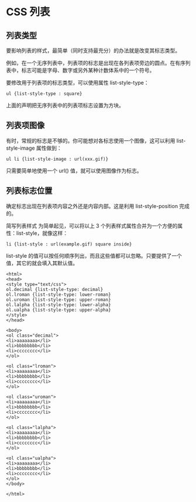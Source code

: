 # CSS 列表  
## 列表类型  
要影响列表的样式，最简单（同时支持最充分）的办法就是改变其标志类型。  

例如，在一个无序列表中，列表项的标志是出现在各列表项旁边的圆点。在有序列表中，标志可能是字母、数字或另外某种计数体系中的一个符号。

要修改用于列表项的标志类型，可以使用属性 list-style-type：  
```
ul {list-style-type : square}

```
上面的声明把无序列表中的列表项标志设置为方块。  

## 列表项图像
有时，常规的标志是不够的。你可能想对各标志使用一个图像，这可以利用 list-style-image 属性做到：
```
ul li {list-style-image : url(xxx.gif)}
```

只需要简单地使用一个 url() 值，就可以使用图像作为标志。

## 列表标志位置
确定标志出现在列表项内容之外还是内容内部。这是利用 list-style-position 完成的。

简写列表样式
为简单起见，可以将以上 3 个列表样式属性合并为一个方便的属性：list-style，就像这样：

```
li {list-style : url(example.gif) square inside}
```

list-style 的值可以按任何顺序列出，而且这些值都可以忽略。只要提供了一个值，其它的就会填入其默认值。




```
<html>
<head>
<style type="text/css">
ol.decimal {list-style-type: decimal}
ol.lroman {list-style-type: lower-roman}
ol.uroman {list-style-type: upper-roman}
ol.lalpha {list-style-type: lower-alpha}
ol.ualpha {list-style-type: upper-alpha}
</style>
</head>

<body>
<ol class="decimal">
<li>aaaaaaaa</li>
<li>bbbbbbbb</li>
<li>cccccccc</li>
</ol>

<ol class="lroman">
<li>aaaaaaaa</li>
<li>bbbbbbbb</li>
<li>cccccccc</li>
</ol>

<ol class="uroman">
<li>aaaaaaaa</li>
<li>bbbbbbbb</li>
<li>cccccccc</li>
</ol>

<ol class="lalpha">
<li>aaaaaaaa</li>
<li>bbbbbbbb</li>
<li>cccccccc</li>
</ol>

<ol class="ualpha">
<li>aaaaaaaa</li>
<li>bbbbbbbb</li>
<li>cccccccc</li>
</ol>
</body>

</html>

```
